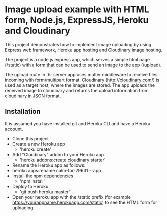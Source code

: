 # Image upload example with HTML form, Node.js, ExpressJS, Heroku and Cloudinary
This project demonstrates how to implement image uploading by using Express web framework,
Heroku app hosting and Cloudinary image hosting. 

The project is a node.js express app, which serves a simple html page (/static) with a form that can be used to send an image to the app (/upload). 

The upload route in thr server app uses multer middleware to receive files incoming with form/multipart format.
Cloudinary (http://cloudinary.com/) is used as a target host, where the images are stored. The app uploads the received image to cloudinary and 
returns the upload information from cloudinary in JSON format. 

## Installation
It is assumed you have installed git and Heroku CLI and have a Heroku account.  

- Clone this project
- Create a new Heroku app
  - 'heroku create'
- Add "Cloudinary" addon to your Heroku app
  - 'heroku addons:create cloudinary:starter'
- Rename the Heroku app as follows:
 - heroku apps:rename calm-tor-29631 --app <name assigned by heroku>
- Install the npm dependencies 
  - 'npm install'
- Deploy to Heroku 
  - 'git push heroku master'
- Open your heroku app with the /static prefix (for example https://yourappname.herokuapp.com/static) to see the HTML form for uploading

    